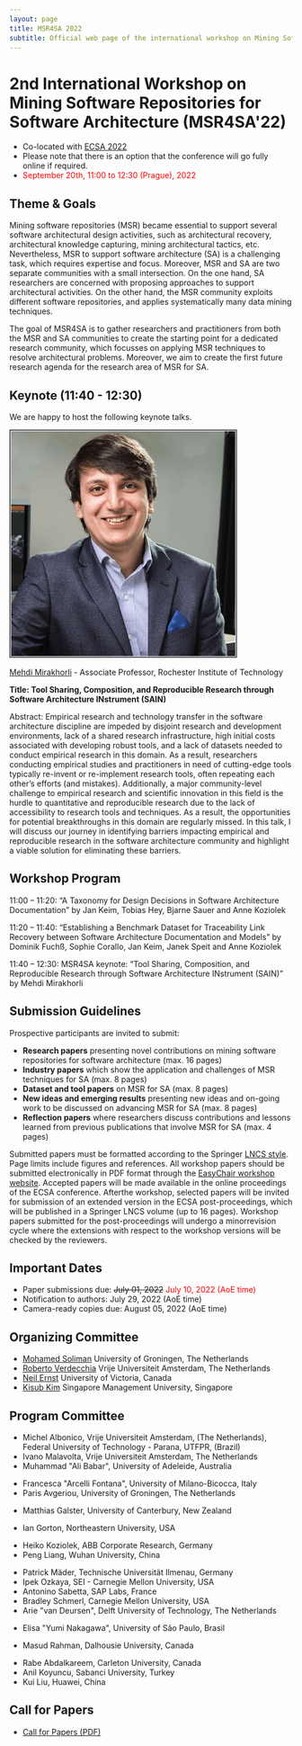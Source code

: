 ```yaml
---
layout: page
title: MSR4SA 2022
subtitle: Official web page of the international workshop on Mining Software Repositories for Software Architecture
---
```


# 2nd International Workshop on Mining Software Repositories for Software Architecture (MSR4SA'22)  

- Co-located with [ECSA 2022](https://conf.researchr.org/home/ecsa-2022) 
- Please note that there is an option that the conference will go fully online if required.
- <span style="color:red;"> September 20th, 11:00 to 12:30 (Prague), 2022 </span>


## Theme & Goals
Mining software repositories (MSR) became essential to support several software architectural design activities, such as architectural recovery, architectural knowledge capturing, mining architectural tactics, etc. Nevertheless, MSR to support software architecture (SA) is a challenging task, which requires expertise and focus. Moreover, MSR and SA are two separate communities with a small intersection. On the one hand, SA researchers are concerned with proposing approaches to support architectural activities. On the other hand, the MSR community exploits different software repositories, and applies systematically many data mining techniques.

The goal of MSR4SA is to gather researchers and practitioners from both the MSR and SA communities to create the starting point for a dedicated research community, which focusses on applying MSR techniques to resolve architectural problems. Moreover, we aim to create the first future research agenda for the research area of MSR for SA.

<!-- ## Topics of Interest

MSR4SA 2022 seeks contributions addressing, but not limited to, the following topics related to MSR and software architecture:
- Analysis of challenges in applying MSR for SA
- Datasets for software architecture
- Machine learning techniques for mining software architectures
- Natural language processing for software architecture
- Software architecture in DevOps
- Qualitative studies on software repositories, regarding software architecture
- Use cases and case studies on applying MSR for SA
- Processes and tools supporting the development of approaches to MSR for SA
- State-of-the-art analysis which relates MSR and SA
- Best practices and lessons learned for applying MSR for SA
- Mining and integrating multiple data sources for software architecture
- Mining software repositories for assessing architectural technical debt
- Mining software repositories for architectural analysis
- Mining architectural tactics
- Mining architectural patterns and styles
- Mining reference architectures
- Architecture visualization from software repositories
- Integration of structured and unstructured data for software architecture 
- Mining architectural knowledge, decisions, and rationale
- Mining software repositories for non-functional quality attributes
- Mining software ecosystems and systems-of-systems
- Foundational principles of MSR for SA
- Mining architecturally-relevant requirements
- MSR and architecture description languages
- Mining architecture views and viewpoints
- Mining microservice-based systems
- Systematic literature reviews on MSR for SA
- Empirical studies on MSR for SA
- Industrial experiences and challenges on MSR for SA
- Model-Driven Engineering techniques for MSR for SA
-->
## Keynote (11:40 - 12:30)

We are happy to host the following keynote talks.

<!-- <img src="https://github.com/MSR4SA/msr4sa.github.io/blob/main/img/mehdi_mirakhorli.jpg?raw=true" alt="Mehdi Mirakhorli" style="width: 60%;position: absolute;"/> -->

<img src="https://github.com/MSR4SA/msr4sa.github.io/blob/main/img/mehdi_mirakhorli.jpg?raw=true" alt="Mehdi Mirakhorli" style="border:2px solid #505252; padding:1px;"/>

[Mehdi Mirakhorli](https://www.se.rit.edu/~mehdi/) - Associate Professor, Rochester Institute of Technology

**Title: Tool Sharing, Composition, and Reproducible Research through Software Architecture INstrument (SAIN)** 

Abstract: Empirical research and technology transfer in the software architecture discipline are impeded by disjoint research and development environments, lack of a shared research infrastructure, high initial costs associated with developing robust tools, and a lack of datasets needed to conduct empirical research in this domain. As a result, researchers conducting empirical studies and practitioners in need of cutting-edge tools typically re-invent or re-implement research tools, often repeating each other’s efforts (and mistakes). Additionally, a major community-level challenge to empirical research and scientific innovation in this field is the hurdle to quantitative and reproducible research due to the lack of accessibility to research tools and techniques. As a result, the opportunities for potential breakthroughs in this domain are regularly missed. In this talk, I will discuss our journey in identifying barriers impacting empirical and reproducible research in the software architecture community and highlight a viable solution for eliminating these barriers.

## Workshop Program 

11:00 – 11:20: “A Taxonomy for Design Decisions in Software Architecture Documentation” by Jan Keim, Tobias Hey, Bjarne Sauer and Anne Koziolek

11:20 – 11:40: “Establishing a Benchmark Dataset for Traceability Link Recovery between Software Architecture Documentation and Models” by Dominik Fuchß, Sophie Corallo, Jan Keim, Janek Speit and Anne Koziolek

11:40 – 12:30: MSR4SA keynote: “Tool Sharing, Composition, and Reproducible Research through Software Architecture INstrument (SAIN)” by Mehdi Mirakhorli

<!--
## Workshop Program 

- Ilaria Pigazzini , Davide Foppiani and Francesca Arcelli Fontana. **Two different facets of architectural smells criticality: an empirical study** - Architectural smells (AS) represent symptoms of problems at architectural level that have an impact on architectural debt. It is important to identify among them the most critical ones, so that developers can prioritize them for their removal. In order to evaluate the criticality of AS, in this paper we consider two facets: the PageRank metric, to assess the centrality of a smell in a project, and Severity, a metric to estimate the cost-solving of smells. We have proposed these two metrics in a previous work and here we perform an empirical analysis of the evolution and correlation of these metrics in the version history of 10 projects (at least 22 versions each, 264 projects in total). The analysis of the evolution is useful in order to identify which architectural smells types tend to become more critical. The analysis of the correlation is useful to study whether the criticality of a smell has an influence on how much it costs to remove it, and vice-versa.
- Carlos Paradis , Rick Kazman. **Design Choices in Building an MSR Tool: The Case of Kaiaulu** - Background: Since Alitheia Core was proposed and subsequently retired, tools that support empirical studies of software continue to be proposed, such as Codeface, Codeface4Smells, GrimoireLab and SmartSHARK, but they all make different design choices with overlapping functionality. Aims: We seek to understand the design decisions adopted on these tools– good and bad–and their consequences to understand why their authors reinvented functionality already present in other tools, and to help inform the design of future tools. Method: We used action research to evaluate the tools, and determine principles and anti-patterns to motivate a new tool design. Results: We identified 7 major design choices among the tools: 1) Abstraction Debt, 2) the use of Project Configuration Files, 3) the choice of Batch or Interactive Mode, 4) Minimal Paths to Data, 5) Familiar Software Abstractions, 6) Licensing and 7) the Perils of Code Reuse. Building on the observed good and bad design decisions, we created our own architecture and implemented it as an R package. Conclusions: Tools should not require onerous setup for users to obtain data. Authors should consider the conventions and abstractions used by their chosen language and build upon these instead of redefining them. Tools should encourage best practices in experiment reproducibility by leveraging self-contained and readable schemas that are used for tool automation, and reuse must be done with care to avoid depending on dead code.
-->

## Submission Guidelines 

Prospective participants are invited to submit:
- **Research papers** presenting novel contributions on mining software repositories for software architecture (max. 16 pages)
- **Industry papers** which show the application and challenges of MSR techniques for SA (max. 8 pages)
- **Dataset and tool papers** on MSR for SA (max. 8 pages)
- **New ideas and emerging results** presenting new ideas and on-going work to be discussed on advancing MSR for SA (max. 8 pages)
- **Reflection papers** where researchers discuss contributions and lessons learned from previous publications that involve MSR for SA (max. 4 pages)

Submitted papers must be formatted according to the Springer [LNCS style](http://www.springer.com/computer/lncs?SGWID=0-164-6-793341-0). Page limits include figures and references. 
All workshop papers should be submitted electronically in PDF format through the [EasyChair workshop website](https://easychair.org/my/conference?conf=msr4sa2022).
Accepted papers will be made available in the online proceedings of the ECSA conference. Afterthe workshop, selected papers will be invited for submission of an extended version in the ECSA post-proceedings, which will be published in a Springer LNCS volume (up to 16 pages). Workshop papers submitted for the post-proceedings will undergo a minorrevision cycle where the extensions with respect to the workshop versions will be checked by the reviewers.


## Important Dates 
<!-- - Paper submissions due: July 01, 2022 (AoE time) -->
- Paper submissions due: <del>July 01, 2022</del> <span style="color:red;">July 10, 2022 (AoE time)</span>
- Notification to authors: July 29, 2022 (AoE time)
- Camera-ready copies due: August 05, 2022 (AoE time)


## Organizing Committee 
- [Mohamed Soliman](https://www.rug.nl/staff/m.a.m.soliman/?lang=en) University of Groningen, The Netherlands
- [Roberto Verdecchia](https://robertoverdecchia.github.io/) Vrije Universiteit Amsterdam, The Netherlands
- [Neil Ernst](http://www.neilernst.net/) University of Victoria, Canada
- [Kisub Kim](https://falconlk.github.io/react-gh-pages/) Singapore Management University, Singapore

<!-- - [Ivano Malavolta](http://www.ivanomalavolta.com) (Vrije Universiteit Amsterdam, The Netherlands)
- [Mehdi Mirakhorli](http://www.se.rit.edu/~mehdi) (Rochester Institute of Technology, USA) -->


## Program Committee 
* Michel Albonico, Vrije Universiteit Amsterdam, (The Netherlands), Federal University of Technology - Parana, UTFPR, (Brazil)
* Ivano Malavolta, Vrije Universiteit Amsterdam, The Netherlands
* Muhammad "Ali Babar", University of Adeleide, Australia
<!-- * Mauricio Aniche, Delft University of Technology, The Netherlands -->
* Francesca "Arcelli Fontana", University of Milano-Bicocca, Italy
* Paris Avgeriou, University of Groningen, The Netherlands
<!-- * Magiel Bruntink, Software Improvement Group, The Netherlands -->
<!-- * Barbora Buhnova, Masaryk University, Czech Republic -->
<!-- * Yuanfang Cai, Drexel University, USA -->
* Matthias Galster, University of Canterbury, New Zealand
<!-- * Joshua Garcia, University of California, Irvine, USA -->
* Ian Gorton, Northeastern University, USA
<!-- * Rick Kazman, University of Hawaii , USA -->
* Heiko Koziolek, ABB Corporate Research, Germany
* Peng Liang, Wuhan University, China
<!-- * David Lo, Singapore Management University, Singapore -->
* Patrick Mäder, Technische Universität Ilmenau, Germany
* Ipek Ozkaya, SEI - Carnegie Mellon University, USA
* Antonino Sabetta, SAP Labs, France
* Bradley Schmerl, Carnegie Mellon University, USA
* Arie "van Deursen", Delft University of Technology, The Netherlands
<!-- * Stefan Wagner, University of Stuttgart, Germany -->
* Elisa "Yumi Nakagawa", University of São Paulo, Brasil 
<!-- * Thomas Latoza, George Mason University, USA -->
* Masud Rahman, Dalhousie University, Canada
<!-- * Raula Kula, Nara Institute of Science and Tech, Japan -->
<!-- * Mairieli Wessel, TU Delft, The Netherlands -->
* Rabe Abdalkareem, Carleton University, Canada
* Anil Koyuncu, Sabanci University, Turkey
* Kui Liu, Huawei, China


## Call for Papers 
- [Call for Papers (PDF)](MSR4SA_2022_cfp.pdf)

